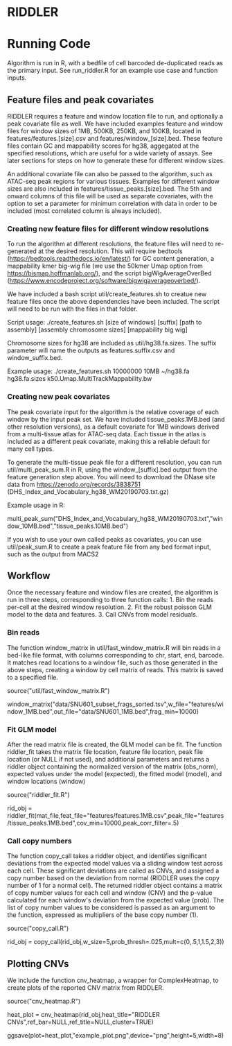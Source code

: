 # RIDDLER

# Running Code
Algorithm is run in R, with a bedfile of cell barcoded de-duplicated reads as the primary input.  See run_riddler.R for an example use case and function inputs.

## Feature files and peak covariates
RIDDLER requires a feature and window location file to run, and optionally a peak covariate file as well.  We have included examples feature and window files for window sizes of 1MB, 500KB, 250KB, and 100KB, located in features/features.[size].csv and features/window_[size].bed.  These feature files contain GC and mappability scores for hg38, aggegated at the specified resolutions, which are useful for a wide variety of assays.  See later sections for steps on how to generate these for different window sizes.

An additional covariate file can also be passed to the algorithm, such as ATAC-seq peak regions for various tissues.  Examples for different window sizes are also included in features/tissue_peaks.[size].bed. The 5th and onward columns of this file will be used as separate covariates, with the option to set a parameter for minimum correlation with data in order to be included (most correlated column is always included).

### Creating new feature files for different window resolutions
To run the algorithm at different resolutions, the feature files will need to re-generated at the desired resolution.  This will require bedtools (https://bedtools.readthedocs.io/en/latest/) for GC content generation, a mappability kmer big-wig file (we use the 50kmer Umap option from https://bismap.hoffmanlab.org/), and the script bigWigAverageOverBed (https://www.encodeproject.org/software/bigwigaverageoverbed/).

We have included a bash script util/create_features.sh to creatue new feature files once the above dependencies have been included.  The script will need to be run with the files in that folder.

Script usage:
./create_features.sh [size of windows] [suffix] [path to assembly] [assembly chromosome sizes] [mappability big wig]

Chromosome sizes for hg38 are included as util/hg38.fa.sizes.  The suffix parameter will name the outputs as features.suffix.csv and window_suffix.bed.

Example usage:
./create_features.sh 10000000 10MB ~/hg38.fa hg38.fa.sizes k50.Umap.MultiTrackMappability.bw

### Creating new peak covariates
The peak covariate input for the algorithm is the relative coverage of each window by the input peak set.  We have included tissue_peaks.1MB.bed (and other resolution versions), as a default covariate for 1MB windows derived from a multi-tissue atlas for ATAC-seq data.  Each tissue in the atlas is included as a different peak covariate, making this a reliable default for many cell types.

To generate the multi-tissue peak file for a different resolution, you can run util/multi_peak_sum.R in R, using the window_[suffix].bed output from the feature generation step above.  You will need to download the DNase site data from https://zenodo.org/records/3838751 (DHS_Index_and_Vocabulary_hg38_WM20190703.txt.gz)

Example usage in R:

multi_peak_sum("DHS_Index_and_Vocabulary_hg38_WM20190703.txt","window_10MB.bed","tissue_peaks.10MB.bed")

If you wish to use your own called peaks as covariates, you can use util/peak_sum.R to create a peak feature file from any bed format input, such as the output from MACS2

## Workflow
Once the necessary feature and window files are created, the algorithm is run in three steps, corresponding to three function calls: 1. Bin the reads per-cell at the desired window resolution. 2. Fit the robust poisson GLM model to the data and features. 3. Call CNVs from model residuals.

### Bin reads
The function window_matrix in util/fast_window_matrix.R will bin reads in a bed-like file format, with columns corresponding to chr, start, end, barcode. It matches read locations to a window file, such as those generated in the above steps, creating a window by cell matrix of reads.  This matrix is saved to a specified file.

source("util/fast_window_matrix.R")

window_matrix("data/SNU601_subset_frags_sorted.tsv",w_file="features/window_1MB.bed",out_file="data/SNU601_1MB.bed",frag_min=10000)

### Fit GLM model
After the read matrix file is created, the GLM model can be fit. The function riddler_fit takes the matrix file location, feature file location, peak file location (or NULL if not used), and additional parameters and returns a riddler object containing the normalized version of the matrix (obs_norm), expected values under the model (expected), the fitted model (model), and window locations (window)

source("riddler_fit.R")

rid_obj = riddler_fit(mat_file,feat_file="features/features.1MB.csv",peak_file="features/tissue_peaks.1MB.bed",cov_min=10000,peak_corr_filter=.5)

### Call copy numbers
The function copy_call takes a riddler object, and identifies significant deviations from the expected model values via a sliding window test across each cell. These significant deviations are called as CNVs, and assigned a copy number based on the deviation from normal (RIDDLER uses the copy number of 1 for a normal cell). The returned riddler object contains a matrix of copy number values for each cell and window (CNV) and the p-value calculated for each window's deviation from the expected value (prob).
The list of copy number values to be considered is passed as an argument to the function, expressed as multipliers of the base copy number (1).

source("copy_call.R")

rid_obj = copy_call(rid_obj,w_size=5,prob_thresh=.025,mult=c(0,.5,1,1.5,2,3))

## Plotting CNVs
We include the function cnv_heatmap, a wrapper for ComplexHeatmap, to create plots of the reported CNV matrix from RIDDLER. 

source("cnv_heatmap.R")

heat_plot = cnv_heatmap(rid_obj,heat_title="RIDDLER CNVs",ref_bar=NULL,ref_title=NULL,cluster=TRUE)

ggsave(plot=heat_plot,"example_plot.png",device="png",height=5,width=8)
